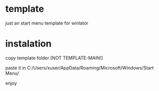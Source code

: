 # template
just an start menu template for winlator

# instalation
copy template folder [NOT TEMPLATE-MAIN!]

paste it in C:/Users/xuser/AppData/Roaming/Microsoft/Windows/Start Menu/

enjoy
